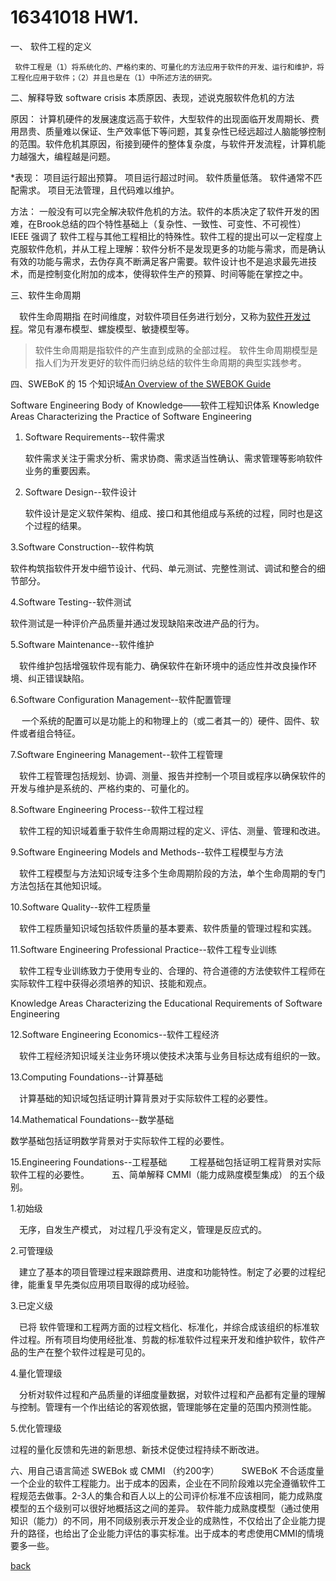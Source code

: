 ﻿---
layout: default
---

# 16341018 HW1.

一、 软件工程的定义

     软件工程是（1）将系统化的、严格约束的、可量化的方法应用于软件的开发、运行和维护，将工程化应用于软件；（2）并且也是在（1）中所述方法的研究。

二、解释导致 software crisis 本质原因、表现，述说克服软件危机的方法
    
原因：
       计算机硬件的发展速度远高于软件，大型软件的出现面临开发周期长、费用昂贵、质量难以保证、生产效率低下等问题，其复杂性已经远超过人脑能够控制的范围。软件危机其原因，衔接到硬件的整体复杂度，与软件开发流程，计算机能力越强大，编程越是问题。

  *表现：
项目运行超出预算。
项目运行超过时间。
软件质量低落。
软件通常不匹配需求。
项目无法管理，且代码难以维护。

   方法：
          一般没有可以完全解决软件危机的方法。软件的本质决定了软件开发的困难，在Brook总结的四个特性基础上（复杂性、一致性、可变性、不可视性） IEEE 强调了 软件工程与其他工程相比的特殊性。软件工程的提出可以一定程度上克服软件危机，并从工程上理解：软件分析不是发现更多的功能与需求，而是确认有效的功能与需求，去伪存真不断满足客户需要。软件设计也不是追求最先进技术，而是控制变化附加的成本，使得软件生产的预算、时间等能在掌控之中。

三、软件生命周期
   
　软件生命周期指 在时间维度，对软件项目任务进行划分，又称为[软件开发过程]( https://www.sebokwiki.org/wiki/Key_Points_a_Systems_Engineer_Needs_to_Know_about_Software_Engineering)。常见有瀑布模型、螺旋模型、敏捷模型等。

>  软件生命周期是指软件的产生直到成熟的全部过程。
> 软件生命周期模型是指人们为开发更好的软件而归纳总结的软件生命周期的典型实践参考。

四、SWEBoK 的 15 个知识域[An Overview of the SWEBOK Guide]( https://www.sebokwiki.org/wiki/An_Overview_of_the_SWEBOK_Guide)
   
Software Engineering Body of Knowledge——软件工程知识体系
       Knowledge Areas Characterizing the Practice of Software Engineering

1. Software Requirements--软件需求

    软件需求关注于需求分析、需求协商、需求适当性确认、需求管理等影响软件业务的重要因素。

2. Software Design--软件设计

     软件设计是定义软件架构、组成、接口和其他组成与系统的过程，同时也是这个过程的结果。

3.Software Construction--软件构筑
     
   软件构筑指软件开发中细节设计、代码、单元测试、完整性测试、调试和整合的细节部分。
   
4.Software Testing--软件测试
    
   软件测试是一种评价产品质量并通过发现缺陷来改进产品的行为。

5.Software Maintenance--软件维护
    
　软件维护包括增强软件现有能力、确保软件在新环境中的适应性并改良操作环境、纠正错误缺陷。

6.Software Configuration Management--软件配置管理
    
　 一个系统的配置可以是功能上的和物理上的（或二者其一的）硬件、固件、软件或者组合特征。

7.Software Engineering Management--软件工程管理
   
　软件工程管理包括规划、协调、测量、报告并控制一个项目或程序以确保软件的开发与维护是系统的、严格约束的、可量化的。

8.Software Engineering Process--软件工程过程
     
　软件工程的知识域着重于软件生命周期过程的定义、评估、测量、管理和改进。

9.Software Engineering Models and Methods--软件工程模型与方法
     
　软件工程模型与方法知识域专注多个生命周期阶段的方法，单个生命周期的专门方法包括在其他知识域。

10.Software Quality--软件工程质量
     
　软件工程质量知识域包括软件质量的基本要素、软件质量的管理过程和实践。

11.Software Engineering Professional Practice--软件工程专业训练
    
　软件工程专业训练致力于使用专业的、合理的、符合道德的方法使软件工程师在实际软件工程中获得必须培养的知识、技能和观点。
 
Knowledge Areas Characterizing the Educational Requirements of Software Engineering

12.Software Engineering Economics--软件工程经济
     
　软件工程经济知识域关注业务环境以使技术决策与业务目标达成有组织的一致。

13.Computing Foundations--计算基础
     
　计算基础的知识域包括证明计算背景对于实际软件工程的必要性。

14.Mathematical Foundations--数学基础
    
   数学基础包括证明数学背景对于实际软件工程的必要性。

15.Engineering Foundations--工程基础
　　
   工程基础包括证明工程背景对实际软件工程的必要性。
　　
五、简单解释 CMMI（能力成熟度模型集成） 的五个级别。

1.初始级

　无序，自发生产模式， 对过程几乎没有定义，管理是反应式的。

2.可管理级

　建立了基本的项目管理过程来跟踪费用、进度和功能特性。制定了必要的过程纪律，能重复早先类似应用项目取得的成功经验。

3.已定义级

　已将 软件管理和工程两方面的过程文档化、标准化，并综合成该组织的标准软件过程。所有项目均使用经批准、剪裁的标准软件过程来开发和维护软件，软件产品的生产在整个软件过程是可见的。

4.量化管理级

　分析对软件过程和产品质量的详细度量数据，对软件过程和产品都有定量的理解与控制。管理有一个作出结论的客观依据，管理能够在定量的范围内预测性能。

5.优化管理级

 过程的量化反馈和先进的新思想、新技术促使过程持续不断改进。

六、用自己语言简述 SWEBok 或 CMMI （约200字）
　
　SWEBoK 不合适度量一个企业的软件工程能力。出于成本的因素，企业在不同阶段难以完全遵循软件工程规范去做事。2-3人的集合和百人以上的公司评价标准不应该相同，能力成熟度模型的五个级别可以很好地概括这之间的差异。
软件能力成熟度模型（通过使用知识（能力）的不同，用不同级别表示开发企业的成熟性，不仅给出了企业能力提升的路径，也给出了企业能力评估的事实标准。出于成本的考虑使用CMMI的情境要多一些。


[back](./)

